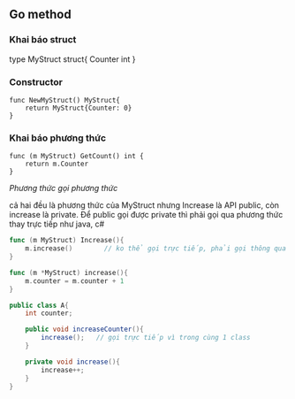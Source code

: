 ## Go method

### Khai báo struct

type MyStruct struct{
	Counter int
}

### Constructor 

```
func NewMyStruct() MyStruct{
	return MyStruct{Counter: 0}
}
```

### Khai báo phương thức

```
func (m MyStruct) GetCount() int {
	return m.Counter
}
```

_Phương thức gọi phương thức_

cả hai đều là phương thức của MyStruct nhưng Increase là API public, còn increase là private. Để public gọi được private thì phải gọi qua phương thức thay trực tiếp như java, c#

```Go
func (m MyStruct) Increase(){
	m.increase()		// ko thể gọi trực tiếp, phải gọi thông qua phương thức
}

func (m *MyStruct) increase(){
	m.counter = m.counter + 1 
}
```

```Java
public class A{
	int counter;

	public void increaseCounter(){
		increase();   // gọi trực tiếp vì trong cùng 1 class
	}

	private void increase(){
		increase++;
	}
}

```